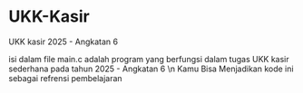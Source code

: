 # UKK-Kasir
UKK kasir 2025 - Angkatan 6

isi dalam file main.c adalah program yang berfungsi dalam tugas UKK kasir sederhana pada tahun 2025 - Angkatan 6 \n
Kamu Bisa Menjadikan kode ini sebagai refrensi pembelajaran
